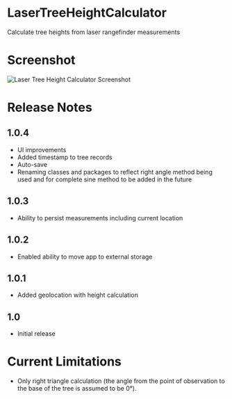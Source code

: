 # LaserTreeHeightCalculator
Calculate tree heights from laser rangefinder measurements

# Screenshot 
![Laser Tree Height Calculator Screenshot](https://raw.githubusercontent.com/nickmcummins/LaserTreeHeightCalculator/master/laser-tree-height-calculator-screenshot.png)

# Release Notes

## 1.0.4
* UI improvements
* Added timestamp to tree records
* Auto-save
* Renaming classes and packages to reflect right angle method being used and for complete sine method to be added in the future

## 1.0.3
* Ability to persist measurements including current location

## 1.0.2
* Enabled ability to move app to external storage

## 1.0.1 
* Added geolocation with height calculation

## 1.0
* Initial release


# Current Limitations
* Only right triangle calculation (the angle from the point of observation to the base of the tree is assumed to be 0°). 
